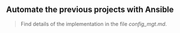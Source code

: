 ## Automate the previous projects with Ansible

> Find details of the implementation in the file *config_mgt.md*.   
 
       
   
  
    
    
  
    
   
          
    
